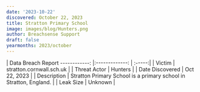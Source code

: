```yaml
---
date: '2023-10-22'
discovered: October 22, 2023
title: Stratton Primary School
image: images/blog/Hunters.png
author: Breachsense Support
draft: false
yearmonths: 2023/october
---
```



| Data Breach Report
------------:     |:-------------:    | :-----:|
| Victim      | stratton.cornwall.sch.uk      | 
| Threat Actor      | Hunters      | 
| Date Discovered      | Oct 22, 2023      | 
| Description      | Stratton Primary School is a primary school in Stratton, England.      | 
| Leak Size      | Unknown      | 

